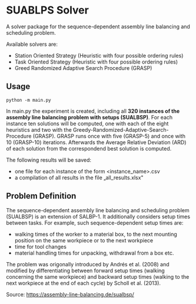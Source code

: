 # SUABLPS Solver

A solver package for the sequence-dependent assembly line balancing and scheduling problem.

Available solvers are:
- Station Oriented Strategy (Heuristic with four possible ordering rules)
- Task Oriented Strategy (Heuristic with four possible ordering rules)
- Greed Randomized Adaptive Search Procedure (GRASP)

## Usage 

`python -m main.py` 

In main.py the experiment is created, including all **320 instances of the assembly line balancing problem with setups 
(SUALBSP)**. For each instance ten solutions will be computed, one with each of the eight heuristics and two
 with the Greedy-Randomized-Adaptive-Search-Procedure (GRASP). GRASP runs once with five (GRASP-5) and once with 10 
 (GRASP-10) iterations. Afterwards the Average Relative Deviation (ARD) of each solution from the correspondend best solution is computed.
 
The following results will be saved:
 - one file for each instance of the form  <instance_name>.csv
 - a compilation of all results in the file „all_results.xlsx"

## Problem Definition

The sequence-dependent assembly line balancing and scheduling problem (SUALBSP) is an extension of SALBP-1. It additionally considers setup times between tasks. For example, such sequence-dependent setup times are:

- walking times of the worker to a material box, to the next mounting position on the same workpiece or to the next workpiece
- time for tool changes
- material handling times for unpacking, withdrawal from a box etc.

The problem was origonally introduced by Andrés et al. (2008) and modified by differentiating between forward setup times (walking concerning the same workpiece) and backward setup times (walking to the next workpiece at the end of each cycle) by Scholl et al. (2013).

Source: https://assembly-line-balancing.de/sualbsp/